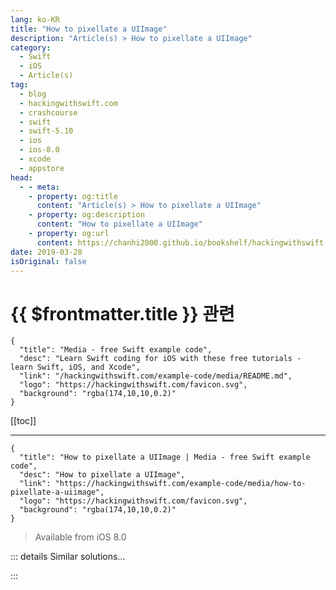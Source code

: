 ```yaml
---
lang: ko-KR
title: "How to pixellate a UIImage"
description: "Article(s) > How to pixellate a UIImage"
category:
  - Swift
  - iOS
  - Article(s)
tag: 
  - blog
  - hackingwithswift.com
  - crashcourse
  - swift
  - swift-5.10
  - ios
  - ios-8.0
  - xcode
  - appstore
head:
  - - meta:
    - property: og:title
      content: "Article(s) > How to pixellate a UIImage"
    - property: og:description
      content: "How to pixellate a UIImage"
    - property: og:url
      content: https://chanhi2000.github.io/bookshelf/hackingwithswift.com/example-code/media/how-to-pixellate-a-uiimage.html
date: 2019-03-28
isOriginal: false
---
```


# {{ $frontmatter.title }} 관련

```component VPCard
{
  "title": "Media - free Swift example code",
  "desc": "Learn Swift coding for iOS with these free tutorials - learn Swift, iOS, and Xcode",
  "link": "/hackingwithswift.com/example-code/media/README.md",
  "logo": "https://hackingwithswift.com/favicon.svg",
  "background": "rgba(174,10,10,0.2)"
}
```

[[toc]]

---

```component VPCard
{
  "title": "How to pixellate a UIImage | Media - free Swift example code",
  "desc": "How to pixellate a UIImage",
  "link": "https://hackingwithswift.com/example-code/media/how-to-pixellate-a-uiimage",
  "logo": "https://hackingwithswift.com/favicon.svg",
  "background": "rgba(174,10,10,0.2)"
}
```

> Available from iOS 8.0

<!-- TODO: 작성 -->

<!-- 
Core Image has a number of interesting filters baked in, and an easy one to use is `CIPixellate` - it pixellates images, making them appear blocky. You have control over how big each pixel block should be, so it’s suitable for a range of tasks.

Below is some sample code to get you started. To use it you should:

1. Change `yourUIImage` to be whatever input `UIImage` you want to use.
<li>Change the value of 12 for however strong your pixellation effect should be.
<li>Change the `print(processedImage.size)` line at the end for something more interesting - maybe you want to display the pixellated image somewhere?

Here’s the code:

```swift
guard let currentCGImage = yourUIImage.cgImage else { return }
let currentCIImage = CIImage(cgImage: currentCGImage)

let filter = CIFilter(name: "CIPixellate")
filter?.setValue(currentCIImage, forKey: kCIInputImageKey)
filter?.setValue(12, forKey: kCIInputScaleKey)
guard let outputImage = filter?.outputImage else { return }

let context = CIContext()

if let cgimg = context.createCGImage(outputImage, from: outputImage.extent) {
    let processedImage = UIImage(cgImage: cgimg)
    print(processedImage.size)
}
```

Note: if you intend to run pixellation several times you’ll find it more efficient to save your `CIContext` rather than keep recreating it.

-->

::: details Similar solutions…

<!--
/example-code/core-graphics/how-to-use-core-graphics-blend-modes-to-draw-a-uiimage-differently">How to use Core Graphics blend modes to draw a UIImage differently 
/example-code/media/how-to-save-a-uiimage-to-a-file-using-jpegdata-and-pngdata">How to save a UIImage to a file using jpegData() and pngData() 
/example-code/media/how-to-read-the-average-color-of-a-uiimage-using-ciareaaverage">How to read the average color of a UIImage using CIAreaAverage 
/example-code/media/cidetectortypeface-how-to-detect-faces-in-a-uiimage">CIDetectorTypeFace: How to detect faces in a UIImage 
/example-code/media/how-to-render-a-uiview-to-a-uiimage">How to render a UIView to a UIImage</a>
-->

:::

